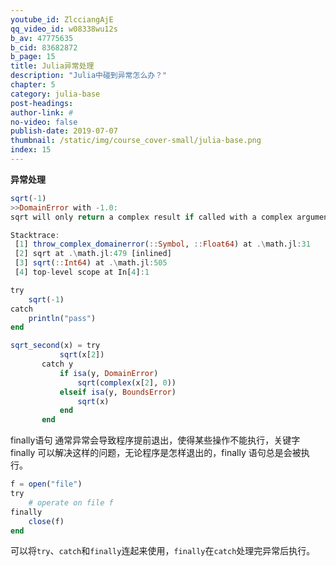 ```yaml
---
youtube_id: ZlcciangAjE
qq_video_id: w08338wu12s
b_av: 47775635
b_cid: 83682872
b_page: 15
title: Julia异常处理
description: "Julia中碰到异常怎么办？"
chapter: 5
category: julia-base
post-headings:
author-link: #
no-video: false
publish-date: 2019-07-07
thumbnail: /static/img/course_cover-small/julia-base.png
index: 15
---
```


**异常处理**
```Julia
sqrt(-1)
>>DomainError with -1.0:
sqrt will only return a complex result if called with a complex argument. Try sqrt(Complex(x)).

Stacktrace:
 [1] throw_complex_domainerror(::Symbol, ::Float64) at .\math.jl:31
 [2] sqrt at .\math.jl:479 [inlined]
 [3] sqrt(::Int64) at .\math.jl:505
 [4] top-level scope at In[4]:1
```
```Julia
try
    sqrt(-1)
catch
    println("pass")
end

sqrt_second(x) = try
           sqrt(x[2])
       catch y
           if isa(y, DomainError)
               sqrt(complex(x[2], 0))
           elseif isa(y, BoundsError)
               sqrt(x)
           end
       end
```
finally语句
通常异常会导致程序提前退出，使得某些操作不能执行，关键字 finally 可以解决这样的问题，无论程序是怎样退出的，finally 语句总是会被执行。
```Julia
f = open("file")
try
    # operate on file f
finally
    close(f)
end
```
可以将`try`、`catch`和`finally`连起来使用，`finally`在`catch`处理完异常后执行。








